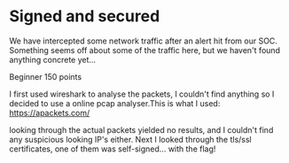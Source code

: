 # Signed and secured

We have intercepted some network traffic after an alert hit from our SOC. Something seems off about some of the traffic here, but we haven't found anything concrete yet...

Beginner 
150 points 

I first used wireshark to analyse the packets, I couldn't find anything so I decided to use a online pcap analyser.This is what I used:
https://apackets.com/

looking through the actual packets yielded no results, and I couldn't find any suspicious looking IP's either. Next I looked through the tls/ssl certificates, one of them was self-signed... with the flag!


